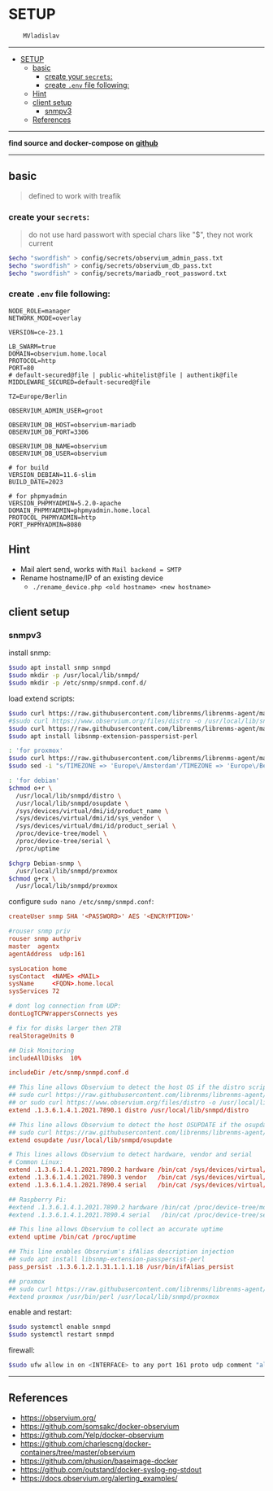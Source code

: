 # SETUP

```sh
    MVladislav
```

---

- [SETUP](#setup)
  - [basic](#basic)
    - [create your `secrets`:](#create-your-secrets)
    - [create `.env` file following:](#create-env-file-following)
  - [Hint](#hint)
  - [client setup](#client-setup)
    - [snmpv3](#snmpv3)
  - [References](#references)

---

**find source and docker-compose on [github](https://github.com/MVladislav/vm-docker-collection/tree/develop/composer/monitoring/observium)**

---

## basic

> defined to work with treafik

### create your `secrets`:

> do not use hard passwort with special chars like "$", they not work current

```sh
$echo "swordfish" > config/secrets/observium_admin_pass.txt
$echo "swordfish" > config/secrets/observium_db_pass.txt
$echo "swordfish" > config/secrets/mariadb_root_password.txt
```

### create `.env` file following:

```env
NODE_ROLE=manager
NETWORK_MODE=overlay

VERSION=ce-23.1

LB_SWARM=true
DOMAIN=observium.home.local
PROTOCOL=http
PORT=80
# default-secured@file | public-whitelist@file | authentik@file
MIDDLEWARE_SECURED=default-secured@file

TZ=Europe/Berlin

OBSERVIUM_ADMIN_USER=groot

OBSERVIUM_DB_HOST=observium-mariadb
OBSERVIUM_DB_PORT=3306

OBSERVIUM_DB_NAME=observium
OBSERVIUM_DB_USER=observium

# for build
VERSION_DEBIAN=11.6-slim
BUILD_DATE=2023

# for phpmyadmin
VERSION_PHPMYADMIN=5.2.0-apache
DOMAIN_PHPMYADMIN=phpmyadmin.home.local
PROTOCOL_PHPMYADMIN=http
PORT_PHPMYADMIN=8080
```

## Hint

- Mail alert send, works with `Mail backend = SMTP`
- Rename hostname/IP of an existing device
  - `./rename_device.php <old hostname> <new hostname>`

## client setup

### snmpv3

install snmp:

```sh
$sudo apt install snmp snmpd
$sudo mkdir -p /usr/local/lib/snmpd/
$sudo mkdir -p /etc/snmp/snmpd.conf.d/
```

load extend scripts:

```sh
$sudo curl https://raw.githubusercontent.com/librenms/librenms-agent/master/snmp/distro -o /usr/local/lib/snmpd/distro
#$sudo curl https://www.observium.org/files/distro -o /usr/local/lib/snmpd/distro
$sudo curl https://raw.githubusercontent.com/librenms/librenms-agent/master/snmp/osupdate -o /usr/local/lib/snmpd/osupdate
$sudo apt install libsnmp-extension-passpersist-perl

: 'for proxmox'
$sudo curl https://raw.githubusercontent.com/librenms/librenms-agent/master/agent-local/proxmox -o /usr/local/lib/snmpd/proxmox
$sudo sed -i "s/TIMEZONE => 'Europe\/Amsterdam'/TIMEZONE => 'Europe\/Berlin'/g" /usr/local/lib/snmpd/proxmox

: 'for debian'
$chmod o+r \
  /usr/local/lib/snmpd/distro \
  /usr/local/lib/snmpd/osupdate \
  /sys/devices/virtual/dmi/id/product_name \
  /sys/devices/virtual/dmi/id/sys_vendor \
  /sys/devices/virtual/dmi/id/product_serial \
  /proc/device-tree/model \
  /proc/device-tree/serial \
  /proc/uptime

$chgrp Debian-snmp \
  /usr/local/lib/snmpd/proxmox
$chmod g+rx \
  /usr/local/lib/snmpd/proxmox
```

configure `sudo nano /etc/snmp/snmpd.conf`:

```conf
createUser snmp SHA '<PASSWORD>' AES '<ENCRYPTION>'

#rouser snmp priv
rouser snmp authpriv
master  agentx
agentAddress  udp:161

sysLocation home
sysContact  <NAME> <MAIL>
sysName     <FQDN>.home.local
sysServices 72

# dont log connection from UDP:
dontLogTCPWrappersConnects yes

# fix for disks larger then 2TB
realStorageUnits 0

## Disk Monitoring
includeAllDisks  10%

includeDir /etc/snmp/snmpd.conf.d

## This line allows Observium to detect the host OS if the distro script is installed
## sudo curl https://raw.githubusercontent.com/librenms/librenms-agent/master/snmp/distro -o /usr/local/lib/snmpd/distro
## or sudo curl https://www.observium.org/files/distro -o /usr/local/lib/snmpd/distro
extend .1.3.6.1.4.1.2021.7890.1 distro /usr/local/lib/snmpd/distro

## This line allows Observium to detect the host OSUPDATE if the osupdate script is installed
## sudo curl https://raw.githubusercontent.com/librenms/librenms-agent/master/snmp/osupdate -o /usr/local/lib/snmpd/osupdate
extend osupdate /usr/local/lib/snmpd/osupdate

# This lines allows Observium to detect hardware, vendor and serial
# Common Linux:
extend .1.3.6.1.4.1.2021.7890.2 hardware /bin/cat /sys/devices/virtual/dmi/id/product_name
extend .1.3.6.1.4.1.2021.7890.3 vendor   /bin/cat /sys/devices/virtual/dmi/id/sys_vendor
extend .1.3.6.1.4.1.2021.7890.4 serial   /bin/cat /sys/devices/virtual/dmi/id/product_serial

## Raspberry Pi:
#extend .1.3.6.1.4.1.2021.7890.2 hardware /bin/cat /proc/device-tree/model
#extend .1.3.6.1.4.1.2021.7890.4 serial   /bin/cat /proc/device-tree/serial

## This line allows Observium to collect an accurate uptime
extend uptime /bin/cat /proc/uptime

## This line enables Observium's ifAlias description injection
## sudo apt install libsnmp-extension-passpersist-perl
pass_persist .1.3.6.1.2.1.31.1.1.1.18 /usr/bin/ifAlias_persist

## proxmox
## sudo curl https://raw.githubusercontent.com/librenms/librenms-agent/master/agent-local/proxmox -o /usr/local/lib/snmpd/proxmox
#extend proxmox /usr/bin/perl /usr/local/lib/snmpd/proxmox
```

enable and restart:

```sh
$sudo systemctl enable snmpd
$sudo systemctl restart snmpd
```

firewall:

```sh
$sudo ufw allow in on <INTERFACE> to any port 161 proto udp comment "allow incoming connection on standard snmp port"
```

---

## References

- <https://observium.org/>
- <https://github.com/somsakc/docker-observium>
- <https://github.com/Yelp/docker-observium>
- <https://github.com/charlescng/docker-containers/tree/master/observium>
- <https://github.com/phusion/baseimage-docker>
- <https://github.com/outstand/docker-syslog-ng-stdout>
- <https://docs.observium.org/alerting_examples/>
